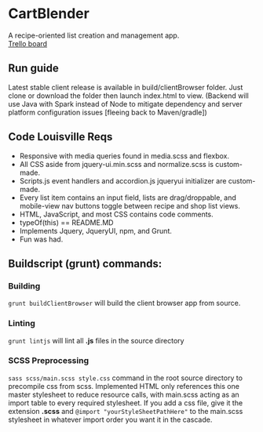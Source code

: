 # CartBlender
A recipe-oriented list creation and management app. <br /> [Trello board](https://trello.com/b/6ezFxdMK/grocery-app)

## Run guide
Latest stable client release is available in build/clientBrowser folder. Just clone or download the folder then launch index.html to view. (Backend will use Java with Spark instead of Node to mitigate
  dependency and server platform configuration issues [fleeing back to Maven/gradle])

## Code Louisville Reqs
* Responsive with media queries found in media.scss and flexbox. <br />
* All CSS aside from jquery-ui.min.scss and normalize.scss is custom-made. <br />
* Scripts.js event handlers and accordion.js jqueryui initializer are custom-made. <br />
* Every list item contains an input field, lists are drag/droppable, and mobile-view
 nav buttons toggle between recipe and shop list views. <br />
* HTML, JavaScript, and most CSS contains code comments. <br />
* typeOf(this) == README.MD <br />
* Implements Jquery, JqueryUI, npm, and Grunt. <br />
* Fun was had.

<!-- SERVER COMMANDS OUTDATED, BUILDING BACKEND WITH SPARK INSTEAD
## Prerequisite server software
Node.js, npm, and MongoDB all need to be installed.

## Setup guide:
Run ```npm install``` command in the root project directory. <br />
Build the client and server using the buildscript commands noted below. <br />
Run ```node build/server/server.js``` in the root project directory.
-->

## Buildscript (grunt) commands:
### Building
`grunt buildClientBrowser` will build the client browser app from source. <br />
<!--* `grunt buildServer` will build the **Node** server. -->

### Linting
`grunt lintjs` will lint all **.js** files in the source directory

### SCSS Preprocessing
`sass scss/main.scss style.css` command in the root source directory to precompile css from scss. Implemented HTML
only references this one master stylesheet to reduce resource calls,
with main.scss acting as an import table to every required stylesheet. If you
add a css file, give it the extension **.scss** and `@import "yourStyleSheetPathHere"`
to the main.scss stylesheet in whatever import order you want it in
the cascade.
